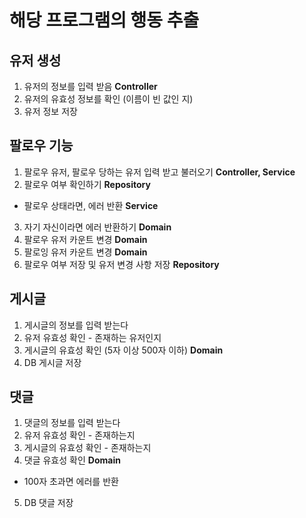 # 해당 프로그램의 행동 추출

## 유저 생성
1. 유저의 정보를 입력 받음 **Controller**
2. 유저의 유효성 정보를 확인 (이름이 빈 값인 지)
3. 유저 정보 저장

## 팔로우 기능
1. 팔로우 유저, 팔로우 당하는 유저 입력 받고 불러오기 **Controller, Service**
2. 팔로우 여부 확인하기 **Repository**
- 팔로우 상태라면, 에러 반환 **Service**
3. 자기 자신이라면 에러 반환하기 **Domain**
4. 팔로우 유저 카운트 변경 **Domain**
5. 팔로잉 유저 카운트 변경 **Domain**
6. 팔로우 여부 저장 및 유저 변경 사항 저장 **Repository**

## 게시글
1. 게시글의 정보를 입력 받는다
2. 유저 유효성 확인 - 존재하는 유저인지
3. 게시글의 유효성 확인 (5자 이상 500자 이하) **Domain**
4. DB 게시글 저장

## 댓글
1. 댓글의 정보를 입력 받는다
2. 유저 유효성 확인 - 존재하는지
3. 게시글의 유효성 확인 - 존재하는지
4. 댓글 유효성 확인 **Domain**
- 100자 초과면 에러를 반환
5. DB 댓글 저장